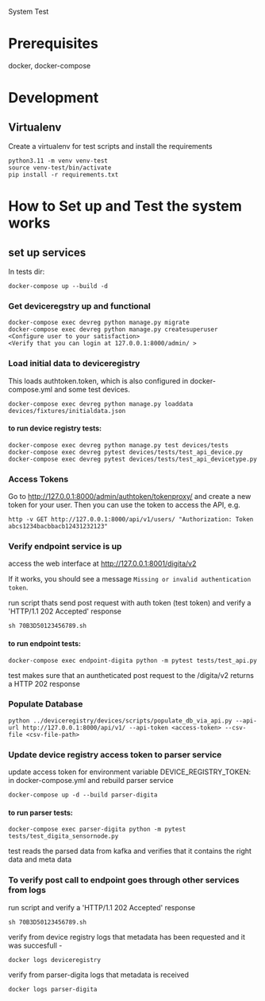 System Test


# Prerequisites

docker,
docker-compose

# Development

## Virtualenv

Create a virtualenv for test scripts and install the requirements
```
python3.11 -m venv venv-test
source venv-test/bin/activate
pip install -r requirements.txt
```


# How to Set up and Test the system works


## set up services
In tests dir:

```
docker-compose up --build -d
```


###  Get deviceregstry up and functional

```
docker-compose exec devreg python manage.py migrate
docker-compose exec devreg python manage.py createsuperuser
<Configure user to your satisfaction>
<Verify that you can login at 127.0.0.1:8000/admin/ >
```

### Load initial data to deviceregistry

This loads authtoken.token, which is also configured in docker-compose.yml
and some test devices.

```
docker-compose exec devreg python manage.py loaddata devices/fixtures/initialdata.json
```

#### to run device registry tests:
```
docker-compose exec devreg python manage.py test devices/tests
docker-compose exec devreg pytest devices/tests/test_api_device.py
docker-compose exec devreg pytest devices/tests/test_api_devicetype.py
```
### Access Tokens

Go to http://127.0.0.1:8000/admin/authtoken/tokenproxy/
and create a new token for your user.
Then you can use the token to access the API, e.g.

```
http -v GET http://127.0.0.1:8000/api/v1/users/ "Authorization: Token abcs1234bacbbacb12431232123"
```

### Verify endpoint service is up

access the web interface at http://127.0.0.1:8001/digita/v2

If it works, you should see a message `Missing or invalid authentication token`.

run script thats send post request with auth token (test token) and verify a  'HTTP/1.1 202 Accepted' response

```
sh 70B3D50123456789.sh
```
#### to run endpoint tests:
```
docker-compose exec endpoint-digita python -m pytest tests/test_api.py
```
test makes sure that an auntheticated post request to the /digita/v2 returns a HTTP 202 response
### Populate Database

```
python ../deviceregistry/devices/scripts/populate_db_via_api.py --api-url http://127.0.0.1:8000/api/v1/ --api-token <access-token> --csv-file <csv-file-path>
```



### Update device registry access token to parser service

update access token for environment variable  DEVICE_REGISTRY_TOKEN: <access token>  in docker-compose.yml and rebuild parser service

```
docker-compose up -d --build parser-digita
```
#### to run parser tests:
```
docker-compose exec parser-digita python -m pytest tests/test_digita_sensornode.py
```
test reads the parsed data from kafka and verifies that it contains the right data and meta data

### To verify post call to endpoint goes through other services from logs
run script and verify a  'HTTP/1.1 202 Accepted' response

```
sh 70B3D50123456789.sh
```
verify from device registry logs that metadata has been requested and it was succesfull -
```
docker logs deviceregistry
```

verify from parser-digita logs that metadata is received
```
docker logs parser-digita
```
